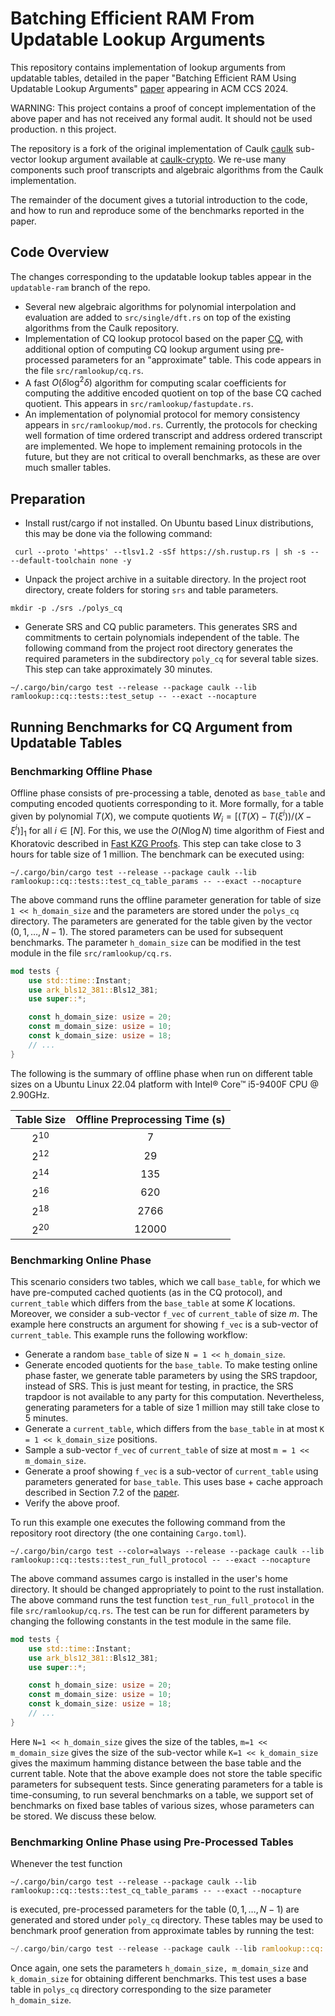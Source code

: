 # Batching Efficient RAM From Updatable Lookup Arguments
This repository contains implementation of lookup arguments from updatable tables, detailed in the paper 
"Batching Efficient RAM Using Updatable Lookup Arguments" [paper](https://eprint.iacr.org/2024/840.pdf) appearing 
in ACM CCS 2024. 

WARNING:  This project contains a proof of concept implementation of the above paper and has not received any formal audit.  It should not be used production.
n this project.

The repository is a fork of the original implementation of Caulk [caulk](https://eprint.iacr.org/2022/621) 
sub-vector lookup argument available at [caulk-crypto](https://github.com/caulk-crypto/caulk). We re-use 
many components such proof transcripts and algebraic algorithms from the Caulk implementation. 

The remainder of the document gives a tutorial introduction to the code, and how to run and reproduce some 
of the benchmarks reported in the paper. 

## Code Overview
The changes corresponding to the updatable lookup tables appear in the `updatable-ram` branch of the repo. 

- Several new algebraic algorithms for polynomial interpolation and evaluation are added to `src/single/dft.rs`
on top of the existing algorithms from the Caulk repository.
- Implementation of CQ lookup protocol based on the paper [CQ](https://eprint.iacr.org/2022/1763), with additional option of computing CQ lookup argument using 
pre-processed parameters for an "approximate" table. This code appears in the file `src/ramlookup/cq.rs`. 
- A fast $O(\delta\log^2 \delta)$ algorithm for computing scalar coefficients for computing the additive encoded quotient on 
top of the base CQ cached quotient. This appears in `src/ramlookup/fastupdate.rs`.
- An implementation of polynomial protocol for memory consistency appears in `src/ramlookup/mod.rs`. Currently, 
the protocols for checking well formation of time ordered transcript and address ordered transcript are implemented. 
We hope to implement remaining protocols in the future, but they are not critical to overall benchmarks, as these are 
over much smaller tables.

## Preparation
- Install rust/cargo if not installed. On Ubuntu based Linux distributions, this may be done via the following command:
```shell
 curl --proto '=https' --tlsv1.2 -sSf https://sh.rustup.rs | sh -s -- --default-toolchain none -y
```

- Unpack the project archive in a suitable directory. In the project root directory, create folders for storing `srs` and table parameters.
```shell
mkdir -p ./srs ./polys_cq
```

- Generate SRS and CQ public parameters. This generates SRS and commitments to certain polynomials independent of the table. The following command from the project root directory generates 
the required parameters in the subdirectory `poly_cq` for several table sizes. This step can take approximately 30 minutes.

```shell
~/.cargo/bin/cargo test --release --package caulk --lib ramlookup::cq::tests::test_setup -- --exact --nocapture 
```

## Running Benchmarks for CQ Argument from Updatable Tables

### Benchmarking Offline Phase
Offline phase consists of pre-processing a table, denoted as `base_table` and computing encoded quotients corresponding to it. More formally, for a table
given by polynomial $T(X)$, we compute quotients $W_i = [(T(X) - T(\xi^i))/(X-\xi^i)]_1$ for all $i\in [N]$. For this, we use the $O(N\log N)$ time algorithm of Fiest and Khoratovic 
described in [Fast KZG Proofs](https://eprint.iacr.org/2023/033). This step can take close to 3 hours for table size of 1 million. The benchmark can be executed using:

```shell
~/.cargo/bin/cargo test --release --package caulk --lib ramlookup::cq::tests::test_cq_table_params -- --exact --nocapture
```
The above command runs the offline parameter generation for table of size `1 << h_domain_size` and the parameters are stored under the `polys_cq` directory. The parameters are generated for
the table given by the vector $(0,1,\ldots,N-1)$. The stored parameters can be used for subsequent benchmarks. The parameter `h_domain_size` can be modified in the test module in the file `src/ramlookup/cq.rs`.

```rust 
mod tests {
    use std::time::Instant;
    use ark_bls12_381::Bls12_381;
    use super::*;

    const h_domain_size: usize = 20;
    const m_domain_size: usize = 10;
    const k_domain_size: usize = 18;
    // ...
}
```
The following is the summary of offline phase when run on different table sizes on a Ubuntu Linux 22.04 platform with Intel® Core™ i5-9400F CPU @ 2.90GHz.

| Table Size | Offline Preprocessing Time (s) |
|:---------:| :-----------------------------: |
|  $2^{10}$ | 7 |
|  $2^{12}$ | 29 | 
 | $2^{14}$ | 135 |
 | $2^{16}$ | 620 |
  | $2^{18}$ | 2766 |
| $2^{20}$ | 12000 |


### Benchmarking Online Phase
This scenario considers two tables, which we call `base_table`, for which we have pre-computed cached quotients (as in the CQ protocol), and `current_table`
which differs from the `base_table` at some $K$ locations. Moreover, we consider a sub-vector `f_vec` of `current_table` of size $m$. The example here 
constructs an argument for showing `f_vec` is a sub-vector of `current_table`. This example runs the following workflow:
- Generate a random `base_table` of size `N = 1 << h_domain_size`.
- Generate encoded quotients for the `base_table`. To make testing online phase faster, we generate table parameters by using the SRS trapdoor, instead of SRS. This is just meant for testing, in practice,
the SRS trapdoor is not available to any party for this computation. Nevertheless, generating parameters for a table of size 1 million may still take close to 5 minutes.
- Generate a `current_table`, which differs from the `base_table` in at most `K = 1 << k_domain_size` positions. 
- Sample a sub-vector `f_vec` of `current_table` of size at most `m = 1 << m_domain_size`.
- Generate a proof showing `f_vec` is a sub-vector of `current_table` using parameters generated for `base_table`. This uses base + cache approach described in Section 7.2 of the [paper](https://eprint.iacr.org/2024/840.pdf).
- Verify the above proof. 

To run this example one executes the following command from the repository root directory (the one containing `Cargo.toml`). 

```shell
~/.cargo/bin/cargo test --color=always --release --package caulk --lib ramlookup::cq::tests::test_run_full_protocol -- --exact --nocapture
```
The above command assumes cargo is installed in the user's home directory. It should be changed appropriately to point to the rust installation. The above command runs the test function 
`test_run_full_protocol` in the file `src/ramlookup/cq.rs`. The test can be run for different parameters by changing the following constants in the test module in the same file.

```rust 
mod tests {
    use std::time::Instant;
    use ark_bls12_381::Bls12_381;
    use super::*;

    const h_domain_size: usize = 20;
    const m_domain_size: usize = 10;
    const k_domain_size: usize = 18;
    // ...
}
```
Here `N=1 << h_domain_size` gives the size of the tables, `m=1 << m_domain_size` gives the size of the sub-vector while `K=1 << k_domain_size` gives the maximum hamming distance between the base table 
and the current table. Note that the above example does not store the table specific parameters for subsequent tests. Since generating parameters for a table is time-consuming, to run several benchmarks
on a table, we support set of benchmarks on fixed base tables of various sizes, whose parameters can be stored. We discuss these below.

### Benchmarking Online Phase using Pre-Processed Tables
Whenever the test function 
```shell
~/.cargo/bin/cargo test --release --package caulk --lib ramlookup::cq::tests::test_cq_table_params -- --exact --nocapture
```
is executed, pre-processed parameters for the table $(0,1,\ldots,N-1)$ are generated and stored under `poly_cq` directory. These tables may be used to benchmark proof generation from 
approximate tables by running the test:
```rust
~/.cargo/bin/cargo test --release --package caulk --lib ramlookup::cq::tests::test_compute_cq_proof -- --exact --nocapture
```
Once again, one sets the parameters `h_domain_size, m_domain_size` and `k_domain_size` for obtaining different benchmarks. This test uses a base table in `polys_cq` directory corresponding to the size
parameter `h_domain_size`. 
